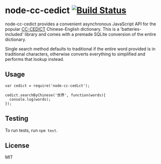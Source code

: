 # node-cc-cedict [![Build Status](https://travis-ci.org/johnheroy/node-cc-cedict.svg)](https://travis-ci.org/johnheroy/node-cc-cedict)

node-cc-cedict provides a convenient asynchronous JavaScript API for the popular [CC-CEDICT](http://cc-cedict.org/) Chinese-English dictionary. This is a 'batteries-included' library and comes with a premade SQLite conversion of the entire dictionary.

Single search method defaults to traditional if the entire word provided is in traditional characters, otherwise converts everything to simplified and performs that lookup instead.

## Usage

```
var cedict = require('node-cc-cedict');

cedict.searchByChinese('世界', function(words){
  console.log(words);
});

```

## Testing

To run tests, run `npm test`.

## License

MIT
